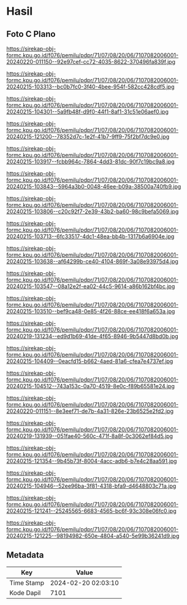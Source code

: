 # Hasil

## Foto C Plano

https://sirekap-obj-formc.kpu.go.id/f076/pemilu/pdpr/71/07/08/20/06/7107082006001-20240220-011150--92e97cef-cc72-4035-8622-370496fa839f.jpg

https://sirekap-obj-formc.kpu.go.id/f076/pemilu/pdpr/71/07/08/20/06/7107082006001-20240215-103313--bc0b7fc0-3f40-4bee-954f-582cc428cdf5.jpg

https://sirekap-obj-formc.kpu.go.id/f076/pemilu/pdpr/71/07/08/20/06/7107082006001-20240215-104301--5a9fb48f-d9f0-44f1-8af1-31c51e06aef0.jpg

https://sirekap-obj-formc.kpu.go.id/f076/pemilu/pdpr/71/07/08/20/06/7107082006001-20240215-121200--78352d7c-1e2f-41b7-9ff9-75f2bf7dc9e0.jpg

https://sirekap-obj-formc.kpu.go.id/f076/pemilu/pdpr/71/07/08/20/06/7107082006001-20240215-103917--fcbb964c-7864-4dd3-81dc-90f7c19bc9a8.jpg

https://sirekap-obj-formc.kpu.go.id/f076/pemilu/pdpr/71/07/08/20/06/7107082006001-20240215-103843--5964a3b0-0048-46ee-b09a-38500a740fb9.jpg

https://sirekap-obj-formc.kpu.go.id/f076/pemilu/pdpr/71/07/08/20/06/7107082006001-20240215-103806--c20c92f7-2e39-43b2-ba60-98c9befa5069.jpg

https://sirekap-obj-formc.kpu.go.id/f076/pemilu/pdpr/71/07/08/20/06/7107082006001-20240215-103713--6fc33517-4dc1-48ea-bb4b-1317b6a6904e.jpg

https://sirekap-obj-formc.kpu.go.id/f076/pemilu/pdpr/71/07/08/20/06/7107082006001-20240215-103638--af64299b-ce40-4104-869f-3a08e93975d4.jpg

https://sirekap-obj-formc.kpu.go.id/f076/pemilu/pdpr/71/07/08/20/06/7107082006001-20240215-103547--08a12e2f-ea02-44c5-9614-a86b162bf4bc.jpg

https://sirekap-obj-formc.kpu.go.id/f076/pemilu/pdpr/71/07/08/20/06/7107082006001-20240215-103510--bef9ca48-0e85-4f26-88ce-ee418f6a653a.jpg

https://sirekap-obj-formc.kpu.go.id/f076/pemilu/pdpr/71/07/08/20/06/7107082006001-20240219-131234--ed9d1b69-41de-4f65-8946-9b5447d8bd0b.jpg

https://sirekap-obj-formc.kpu.go.id/f076/pemilu/pdpr/71/07/08/20/06/7107082006001-20240215-104409--0eacfd15-b662-4aed-81a6-cfea7e4737ef.jpg

https://sirekap-obj-formc.kpu.go.id/f076/pemilu/pdpr/71/07/08/20/06/7107082006001-20240215-104512--743a153c-0a70-4519-8e0c-f89b65581e24.jpg

https://sirekap-obj-formc.kpu.go.id/f076/pemilu/pdpr/71/07/08/20/06/7107082006001-20240220-011151--8e3eef71-de7b-4a31-826e-23b6525e2fd2.jpg

https://sirekap-obj-formc.kpu.go.id/f076/pemilu/pdpr/71/07/08/20/06/7107082006001-20240219-131939--051fae40-560c-471f-8a8f-0c3062ef84d5.jpg

https://sirekap-obj-formc.kpu.go.id/f076/pemilu/pdpr/71/07/08/20/06/7107082006001-20240215-121354--9b45b73f-8004-4acc-adb6-b7e4c28aa591.jpg

https://sirekap-obj-formc.kpu.go.id/f076/pemilu/pdpr/71/07/08/20/06/7107082006001-20240215-104946--52ee96ba-3f81-4318-bfa9-d4648803c71a.jpg

https://sirekap-obj-formc.kpu.go.id/f076/pemilu/pdpr/71/07/08/20/06/7107082006001-20240215-121241--25245565-6683-4565-bc6f-93c308e06fc0.jpg

https://sirekap-obj-formc.kpu.go.id/f076/pemilu/pdpr/71/07/08/20/06/7107082006001-20240215-121225--98194982-650e-4804-a540-5e99b36241d9.jpg


## Metadata

| Key        | Value               |
| ---------- | ------------------- |
| Time Stamp | 2024-02-20 02:03:10 |
| Kode Dapil | 7101                |




